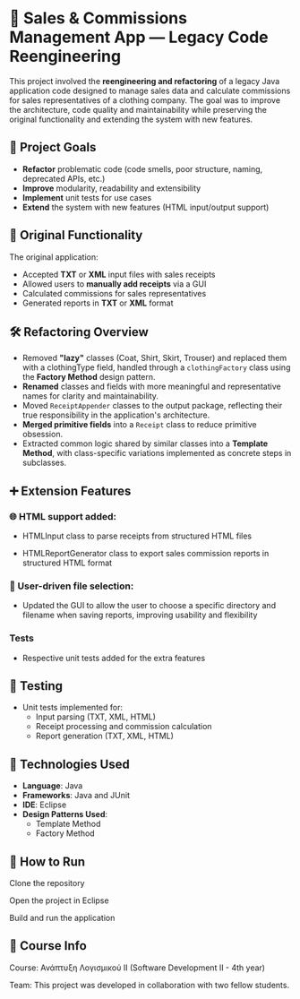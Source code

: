 # 🧾 Sales & Commissions Management App — Legacy Code Reengineering

This project involved the **reengineering and refactoring** of a legacy Java application code designed to manage sales data and calculate commissions for sales representatives of a clothing company. The goal was to improve the architecture, code quality and maintainability while preserving the original functionality and extending the system with new features.

## 🎯 Project Goals

- **Refactor** problematic code (code smells, poor structure, naming, deprecated APIs, etc.)
- **Improve** modularity, readability and extensibility
- **Implement** unit tests for use cases
- **Extend** the system with new features (HTML input/output support)

## 🧠 Original Functionality

The original application:
- Accepted **TXT** or **XML** input files with sales receipts
- Allowed users to **manually add receipts** via a GUI
- Calculated commissions for sales representatives
- Generated reports in **TXT** or **XML** format

## 🛠️ Refactoring Overview
- Removed **"lazy"** classes (Coat, Shirt, Skirt, Trouser) and replaced them with a clothingType field, handled through a `clothingFactory` class using the **Factory Method** design pattern.
- **Renamed** classes and fields with more meaningful and representative names for clarity and maintainability.
- Moved `ReceiptAppender` classes to the output package, reflecting their true responsibility in the application's architecture.
- **Merged primitive fields** into a `Receipt` class to reduce primitive obsession.
- Extracted common logic shared by similar classes into a **Template Method**, with class-specific variations implemented as concrete steps in subclasses.

## ➕ Extension Features
### 🌐 HTML support added:
- HTMLInput class to parse receipts from structured HTML files

- HTMLReportGenerator class to export sales commission reports in structured HTML format

### 📁 User-driven file selection: 
- Updated the GUI to allow the user to choose a specific directory and filename when saving reports, improving usability and flexibility

### Tests
- Respective unit tests added for the extra features

## 🧪 Testing
- Unit tests implemented for:
  - Input parsing (TXT, XML, HTML)
  - Receipt processing and commission calculation
  - Report generation (TXT, XML, HTML)

## 🧱 Technologies Used
- **Language**: Java
- **Frameworks**: Java and JUnit
- **IDE**: Eclipse
- **Design Patterns Used**:
  - Template Method
  - Factory Method

## 🚀 How to Run
Clone the repository

Open the project in Eclipse

Build and run the application


## 📘 Course Info
Course: Ανάπτυξη Λογισμικού II (Software Development II - 4th year)

Team: This project was developed in collaboration with two fellow students.
